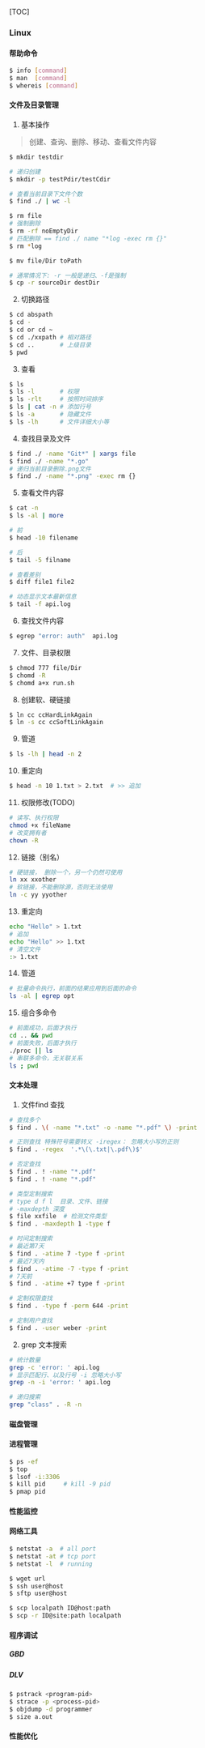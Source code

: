 [TOC]

### Linux

#### 帮助命令

~~~bash
$ info [command]
$ man  [command]
$ whereis [command]
~~~

#### 文件及目录管理

1. 基本操作

> 创建、查询、删除、移动、查看文件内容

~~~bash
$ mkdir testdir

# 递归创建
$ mkdir -p testPdir/testCdir

# 查看当前目录下文件个数
$ find ./ | wc -l 

$ rm file
# 强制删除
$ rm -rf noEmptyDir
# 匹配删除 == find ./ name "*log -exec rm {}"
$ rm *log

$ mv file/Dir toPath

# 通常情况下: -r 一般是递归、-f是强制
$ cp -r sourceDir destDir
~~~

2. 切换路径

~~~bash
$ cd abspath
$ cd -
$ cd or cd ~
$ cd ./xxpath # 相对路径
$ cd ..  	  # 上级目录
$ pwd
~~~

3. 查看

~~~bash
$ ls
$ ls -l       # 权限
$ ls -rlt     # 按照时间排序
$ ls | cat -n # 添加行号
$ ls -a		  # 隐藏文件
$ ls -lh      # 文件详细大小等 
~~~

4. 查找目录及文件

~~~bash
$ find ./ -name "Git*" | xargs file
$ find ./ -name "*.go"
# 递归当前目录删除.png文件
$ find ./ -name "*.png" -exec rm {}
~~~

5. 查看文件内容

~~~bash
$ cat -n
$ ls -al | more

# 前
$ head -10 filename

# 后
$ tail -5 filname

# 查看差别
$ diff file1 file2

# 动态显示文本最新信息
$ tail -f api.log
~~~

6. 查找文件内容

~~~bash
$ egrep "error: auth"  api.log
~~~

7. 文件、目录权限

~~~bash
$ chmod 777 file/Dir
$ chomd -R 
$ chomd a+x run.sh
~~~

8. 创建软、硬链接

~~~bash
$ ln cc ccHardLinkAgain
$ ln -s cc ccSoftLinkAgain
~~~

9. 管道

~~~bash
$ ls -lh | head -n 2
~~~

10. 重定向

~~~bash
$ head -n 10 1.txt > 2.txt  # >> 追加
~~~

11. 权限修改(TODO)

~~~bash
# 读写、执行权限
chmod +x fileName
# 改变拥有者
chown -R 
~~~

12. 链接（别名）

~~~bash
# 硬链接， 删除一个，另一个仍然可使用
ln xx xxother
# 软链接，不能删除源，否则无法使用
ln -c yy yyother
~~~

13. 重定向

~~~bash
echo "Hello" > 1.txt
# 追加
echo "Hello" >> 1.txt
# 清空文件
:> 1.txt
~~~

14. 管道

~~~bash
# 批量命令执行，前面的结果应用到后面的命令
ls -al | egrep opt
~~~

15. 组合多命令

~~~bash
# 前面成功，后面才执行
cd .. && pwd
# 前面失败，后面才执行
./proc || ls 
# 串联多命令，无关联关系
ls ; pwd
~~~

#### 文本处理

1. 文件find 查找

~~~bash
# 查找多个 
$ find . \( -name "*.txt" -o -name "*.pdf" \) -print

# 正则查找 特殊符号需要转义 -iregex： 忽略大小写的正则 
$ find . -regex  '.*\(\.txt|\.pdf\)$'

# 否定查找
$ find . ! -name "*.pdf"
$ find . ! -name "*.pdf"

# 类型定制搜索 
# type d f l  目录、文件、链接
# -maxdepth 深度
$ file xxfile  # 检测文件类型
$ find . -maxdepth 1 -type f

# 时间定制搜索
# 最近第7天
$ find . -atime 7 -type f -print
# 最近7天内
$ find . -atime -7 -type f -print
# 7天前
$ find . -atime +7 type f -print

# 定制权限查找
$ find . -type f -perm 644 -print

# 定制用户查找
$ find . -user weber -print
~~~

2. grep 文本搜索

~~~bash
# 统计数量
grep -c 'error: ' api.log
# 显示匹配行、以及行号 -i 忽略大小写
grep -n -i 'error: ' api.log

# 递归搜索
grep "class" . -R -n
~~~

#### 磁盘管理

#### 进程管理

~~~bash
$ ps -ef
$ top
$ lsof -i:3306
$ kill pid 	   # kill -9 pid
$ pmap pid
~~~

#### 性能监控

#### 网络工具

~~~bash
$ netstat -a  # all port
$ netstat -at # tcp port
$ netstat -l  # running

$ wget url 
$ ssh user@host
$ sftp user@host

$ scp localpath ID@host:path
$ scp -r ID@site:path localpath
~~~

#### 程序调试

##### GBD

##### DLV

~~~bash
$ pstrack <program-pid>
$ strace -p <process-pid>
$ objdump -d programmer
$ size a.out
~~~

#### 性能优化

